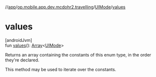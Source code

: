 //[app](../../../index.md)/[op.mobile.app.dev.mcdohr2.travelling](../index.md)/[UIMode](index.md)/[values](values.md)

# values

[androidJvm]\
fun [values](values.md)(): [Array](https://kotlinlang.org/api/latest/jvm/stdlib/kotlin/-array/index.html)&lt;[UIMode](index.md)&gt;

Returns an array containing the constants of this enum type, in the order they're declared.

This method may be used to iterate over the constants.
